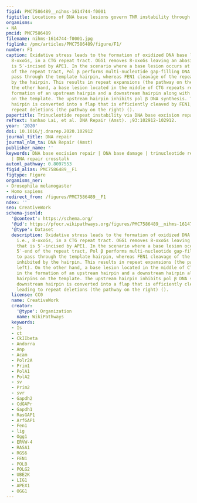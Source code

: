 ```yaml
---
figid: PMC7586489__nihms-1614744-f0001
figtitle: Locations of DNA base lesions govern TNR instability through BER
organisms:
- NA
pmcid: PMC7586489
filename: nihms-1614744-f0001.jpg
figlink: /pmc/articles/PMC7586489/figure/F1/
number: F1
caption: Oxidative stress leads to the formation of oxidized DNA base lesions, i.e.,
  8-oxoGs, in a CTG repeat tract. OGG1 removes 8-oxoGs leaving an abasic site that
  is 5′-incised by APE1. In the scenario where a base lesion occurs at the 5′-end
  of the repeat tract, Pol β performs multi-nucleotide gap-filling DNA synthesis to
  pass through the template hairpin, whereas FEN1 cleavage of the repeats is inhibited
  by the hairpin. This results in repeat expansions (the pathway on the left). On
  the other hand, a base lesion located in the middle of CTG repeats results in the
  formation of an upstream hairpin and a downstream hairpin along with two hairpins
  on the template. The upstream hairpin inhibits pol β DNA synthesis. The downstream
  hairpin is converted into a flap that is efficiently cleaved by FEN1, leading to
  repeat deletions (the pathway on the right) ().
papertitle: Trinucleotide repeat instability via DNA base excision repair.
reftext: Yanhao Lai, et al. DNA Repair (Amst). ;93:102912-102912.
year: '2020'
doi: 10.1016/j.dnarep.2020.102912
journal_title: DNA repair
journal_nlm_ta: DNA Repair (Amst)
publisher_name: ''
keywords: DNA base excision repair | DNA base damage | trinucleotide repeat instability
  | DNA repair crosstalk
automl_pathway: 0.8097553
figid_alias: PMC7586489__F1
figtype: Figure
organisms_ner:
- Drosophila melanogaster
- Homo sapiens
redirect_from: /figures/PMC7586489__F1
ndex: ''
seo: CreativeWork
schema-jsonld:
  '@context': https://schema.org/
  '@id': https://pfocr.wikipathways.org/figures/PMC7586489__nihms-1614744-f0001.html
  '@type': Dataset
  description: Oxidative stress leads to the formation of oxidized DNA base lesions,
    i.e., 8-oxoGs, in a CTG repeat tract. OGG1 removes 8-oxoGs leaving an abasic site
    that is 5′-incised by APE1. In the scenario where a base lesion occurs at the
    5′-end of the repeat tract, Pol β performs multi-nucleotide gap-filling DNA synthesis
    to pass through the template hairpin, whereas FEN1 cleavage of the repeats is
    inhibited by the hairpin. This results in repeat expansions (the pathway on the
    left). On the other hand, a base lesion located in the middle of CTG repeats results
    in the formation of an upstream hairpin and a downstream hairpin along with two
    hairpins on the template. The upstream hairpin inhibits pol β DNA synthesis. The
    downstream hairpin is converted into a flap that is efficiently cleaved by FEN1,
    leading to repeat deletions (the pathway on the right) ().
  license: CC0
  name: CreativeWork
  creator:
    '@type': Organization
    name: WikiPathways
  keywords:
  - Is
  - ct
  - CkIIbeta
  - Andorra
  - Anp
  - Acam
  - Polr2A
  - Prim1
  - PolA1
  - PolA2
  - sv
  - Prim2
  - svr
  - Gapdh2
  - CdGAPr
  - Gapdh1
  - RasGAP1
  - ArfGAP1
  - Fen1
  - lig
  - Ogg1
  - ERVW-4
  - RASA1
  - RGS6
  - FEN1
  - POLB
  - POLG2
  - UBE2K
  - LIG1
  - APEX1
  - OGG1
---
```


